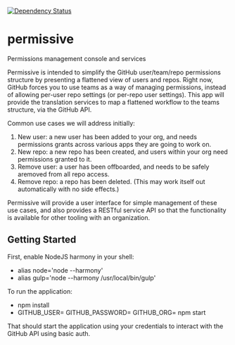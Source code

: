 [![Dependency Status](https://david-dm.org/atsid/permissive.svg)](https://david-dm.org/atsid/permissive)

# permissive
Permissions management console and services

Permissive is intended to simplify the GitHub user/team/repo permissions structure by presenting a flattened view of users and repos. Right now, GitHub forces you to use teams as a way of managing permissions, instead of allowing per-user repo settings (or per-repo user settings). This app will provide the translation services to map a flattened workflow to the teams structure, via the GitHub API.

Common use cases we will address initially:

1. New user: a new user has been added to your org, and needs permissions grants across various apps they are going to work on.
2. New repo: a new repo has been created, and users within your org need permissions granted to it.
3. Remove user: a user has been offboarded, and needs to be safely aremoved from all repo access.
4. Remove repo: a repo has been deleted. (This may work itself out automatically with no side effects.)

Permissive will provide a user interface for simple management of these use cases, and also provides a RESTful service API so that the functionality is available for other tooling with an organization.

## Getting Started

First, enable NodeJS harmony in your shell:

* alias node='node --harmony'
* alias gulp='node --harmony /usr/local/bin/gulp'

To run the application:

* npm install
* GITHUB_USER=<your username> GITHUB_PASSWORD=<your password> GITHUB_ORG=<your org> npm start

That should start the application using your credentials to interact with the GitHub API using basic auth.
